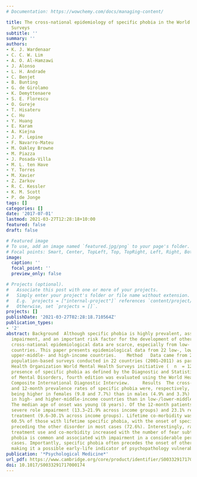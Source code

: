 ```yaml
---
# Documentation: https://wowchemy.com/docs/managing-content/

title: The cross-national epidemiology of specific phobia in the World Mental Health
  Surveys
subtitle: ''
summary: ''
authors:
- K. J. Wardenaar
- C. C. W. Lim
- A. O. Al-Hamzawi
- J. Alonso
- L. H. Andrade
- C. Benjet
- B. Bunting
- G. de Girolamo
- K. Demyttenaere
- S. E. Florescu
- O. Gureje
- T. Hisateru
- C. Hu
- Y. Huang
- E. Karam
- A. Kiejna
- J. P. Lepine
- F. Navarro-Mateu
- M. Oakley Browne
- M. Piazza
- J. Posada-Villa
- M. L. ten Have
- Y. Torres
- M. Xavier
- Z. Zarkov
- R. C. Kessler
- K. M. Scott
- P. de Jonge
tags: []
categories: []
date: '2017-07-01'
lastmod: 2021-03-27T12:28:18+10:00
featured: false
draft: false

# Featured image
# To use, add an image named `featured.jpg/png` to your page's folder.
# Focal points: Smart, Center, TopLeft, Top, TopRight, Left, Right, BottomLeft, Bottom, BottomRight.
image:
  caption: ''
  focal_point: ''
  preview_only: false

# Projects (optional).
#   Associate this post with one or more of your projects.
#   Simply enter your project's folder or file name without extension.
#   E.g. `projects = ["internal-project"]` references `content/project/deep-learning/index.md`.
#   Otherwise, set `projects = []`.
projects: []
publishDate: '2021-03-27T02:28:18.710564Z'
publication_types:
- '2'
abstract: Background  Although specific phobia is highly prevalent, associated with
  impairment, and an important risk factor for the development of other mental disorders,
  cross-national epidemiological data are scarce, especially from low- and middle-income
  countries. This paper presents epidemiological data from 22 low-, lower-middle-,
  upper-middle- and high-income countries.    Method   Data came from 25 representative
  population-based surveys conducted in 22 countries (2001–2011) as part of the World
  Health Organization World Mental Health Surveys initiative (  n  = 124 902). The
  presence of specific phobia as defined by the Diagnostic and Statistical Manual
  of Mental Disorders, fourth edition was evaluated using the World Health Organization
  Composite International Diagnostic Interview.     Results  The cross-national lifetime
  and 12-month prevalence rates of specific phobia were, respectively, 7.4% and 5.5%,
  being higher in females (9.8 and 7.7%) than in males (4.9% and 3.3%) and higher
  in high- and higher-middle-income countries than in low-/lower-middle-income countries.
  The median age of onset was young (8 years). Of the 12-month patients, 18.7% reported
  severe role impairment (13.3–21.9% across income groups) and 23.1% reported any
  treatment (9.6–30.1% across income groups). Lifetime co-morbidity was observed in
  60.5% of those with lifetime specific phobia, with the onset of specific phobia
  preceding the other disorder in most cases (72.6%). Interestingly, rates of impairment,
  treatment use and co-morbidity increased with the number of fear subtypes.    Conclusions  Specific
  phobia is common and associated with impairment in a considerable percentage of
  cases. Importantly, specific phobia often precedes the onset of other mental disorders,
  making it a possible early-life indicator of psychopathology vulnerability.
publication: '*Psychological Medicine*'
url_pdf: https://www.cambridge.org/core/product/identifier/S0033291717000174/type/journal_article
doi: 10.1017/S0033291717000174
---
```

